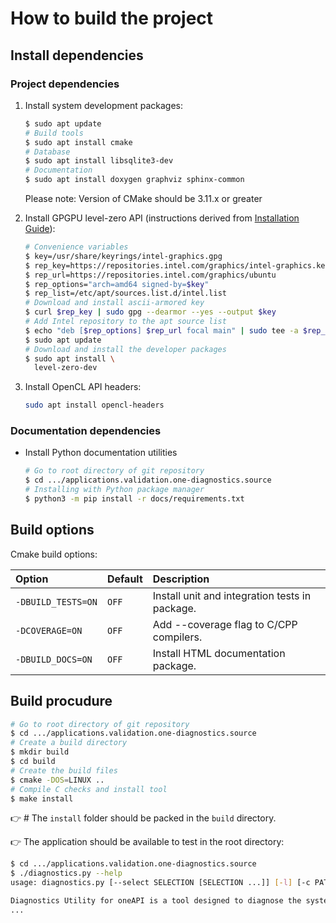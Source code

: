 # How to build the project

## Install dependencies

### Project dependencies

1. Install system development packages:

    ```bash
    $ sudo apt update
    # Build tools
    $ sudo apt install cmake
    # Database
    $ sudo apt install libsqlite3-dev
    # Documentation
    $ sudo apt install doxygen graphviz sphinx-common
    ```
    Please note: Version of CMake should be 3.11.x or greater

2. Install GPGPU level-zero API (instructions derived from [Installation Guide](https://dgpu-docs.intel.com/installation-guides/index.html)):

    ```bash
    # Convenience variables
    $ key=/usr/share/keyrings/intel-graphics.gpg
    $ rep_key=https://repositories.intel.com/graphics/intel-graphics.key
    $ rep_url=https://repositories.intel.com/graphics/ubuntu
    $ rep_options="arch=amd64 signed-by=$key"
    $ rep_list=/etc/apt/sources.list.d/intel.list
    # Download and install ascii-armored key
    $ curl $rep_key | sudo gpg --dearmor --yes --output $key
    # Add Intel repository to the apt source list
    $ echo "deb [$rep_options] $rep_url focal main" | sudo tee -a $rep_list
    $ sudo apt update
    # Download and install the developer packages
    $ sudo apt install \
      level-zero-dev
    ```

3. Install OpenCL API headers:

    ```bash
    sudo apt install opencl-headers 
    ```

### Documentation dependencies

* Install Python documentation utilities

    ```bash
    # Go to root directory of git repository
    $ cd .../applications.validation.one-diagnostics.source
    # Installing with Python package manager
    $ python3 -m pip install -r docs/requirements.txt
    ```

## Build options

Cmake build options:

| Option             |Default| Description                                    |
|:-------------------|:------|:-----------------------------------------------|
| `‑DBUILD_TESTS=ON` |`OFF`  | Install unit and integration tests in package. |
| `‑DCOVERAGE=ON`    |`OFF`  | Add --coverage flag to C/CPP compilers.        |
| `‑DBUILD_DOCS=ON`  |`OFF`  | Install HTML documentation package.            |

## Build procudure

```bash
# Go to root directory of git repository
$ cd .../applications.validation.one-diagnostics.source
# Create a build directory
$ mkdir build
$ cd build
# Create the build files
$ cmake -DOS=LINUX ..
# Compile C checks and install tool
$ make install
```

👉 # The `install` folder should be packed in the  `build` directory.

👉 The application should be available to test in the root directory:

```bash
$ cd .../applications.validation.one-diagnostics.source
$ ./diagnostics.py --help
usage: diagnostics.py [--select SELECTION [SELECTION ...]] [-l] [-c PATH_TO_CONFIG] [-o PATH_TO_OUTPUT | -t] [-u] [-p PATH [PATH ...]] [--force] [-v] [-V] [-h]

Diagnostics Utility for oneAPI is a tool designed to diagnose the system status for using Intel® software.
...
```
